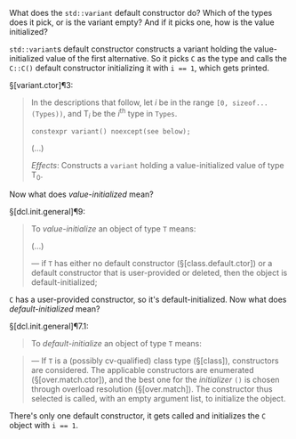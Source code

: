What does the `std::variant` default constructor do? Which of the types does it pick, or is the variant empty? And if it picks one, how is the value initialized?

`std::variant`s default constructor constructs a variant holding the value-initialized value of the first alternative. So it picks `C` as the type and calls the `C::C()` default constructor initializing it with `i == 1`, which gets printed.

§[variant.ctor]¶3:

> In the descriptions that follow, let *i* be in the range `[0, sizeof...(Types))`, and T<sub>*i*</sub> be the *i*<sup>th</sup> type in `Types`.
>
> `constexpr variant() noexcept(see below);`
>
> (...)
>
> *Effects*: Constructs a `variant` holding a value-initialized value of type T<sub>0</sub>.

Now what does *value-initialized* mean?

§[dcl.init.general]¶9:

> To *value-initialize* an object of type `T` means:
>
> (...)
>
> — if `T` has either no default constructor (§[class.default.ctor]) or a default constructor that is user-provided or deleted, then the object is default-initialized;

`C` has a user-provided constructor, so it's default-initialized. Now what does *default-initialized* mean?

§[dcl.init.general]¶7.1:

> To *default-initialize* an object of type `T` means:

> — If `T` is a (possibly cv-qualified) class type (§[class]), constructors are considered. The applicable constructors are enumerated (§[over.match.ctor]), and the best one for the *initializer* `()` is chosen through overload resolution (§[over.match]). The constructor thus selected is called, with an empty argument list, to initialize the object.

There's only one default constructor, it gets called and initializes the `C` object with `i == 1`.